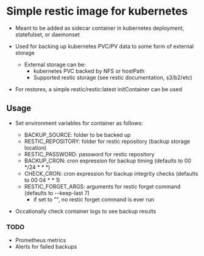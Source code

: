 # Simple restic image for kubernetes

- Meant to be added as sidecar container in kubernetes deployment, statefulset, or daemonset
- Used for backing up kubernetes PVC/PV data to some form of external storage
    - External storage can be:
        - kubernetes PVC backed by NFS or hostPath
        - Supported restic storage (see restic documentation, s3/b2/etc)

- For restores, a simple restic/restic:latest initContainer can be used

## Usage

- Set environment variables for container as follows:
    - BACKUP_SOURCE: folder to be backed up
    - RESTIC_REPOSITORY: folder for restic repository (backup storage location)
    - RESTIC_PASSWORD: password for restic repository
    - BACKUP_CRON: cron expression for backup timing (defaults to 00 */24 * * *)
    - CHECK_CRON: cron expression for backup integrity checks (defaults to 00 04 * * 1)
    - RESTIC_FORGET_ARGS: arguments for restic forget command (defaults to --keep-last 7)
        - if set to "", no restic forget command is ever run

- Occationally check container logs to see backup results

### TODO

- Prometheus metrics
- Alerts for failed backups
